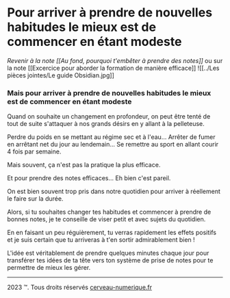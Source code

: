 # Pour arriver à prendre de nouvelles habitudes  le mieux est de commencer en étant modeste
*Revenir à la note [[Au fond, pourquoi t'embêter à prendre des notes]]* ou sur la note [[Excercice pour aborder la formation de manière efficace]]
![[../Les pièces jointes/Le guide Obsidian.jpg]]

### Mais pour arriver à prendre de nouvelles habitudes  le mieux est de commencer en étant modeste

Quand on souhaite un changement en profondeur, on peut être tenté de tout de suite s'attaquer à nos grands désirs en y allant à la pelleteuse.

Perdre du poids en se mettant au régime sec et à l'eau...
Arrêter de fumer en arrêtant net du jour au lendemain...
Se remettre au sport en allant courir 4 fois par semaine.

Mais souvent, ça n'est pas la pratique la plus efficace.

Et pour prendre des notes efficaces... Eh bien c'est pareil.

On est bien souvent trop pris dans notre quotidien pour arriver à réellement le faire sur la durée.

Alors, si tu souhaites changer tes habitudes et commencer à prendre de bonnes notes, je te conseille de viser petit et avec sujets du quotidien.

En en faisant un peu réguièrement, tu verras rapidement les effets positifs et je suis certain que tu arriveras à t'en sortir admirablement bien !

L'idée est véritablement de prendre quelques minutes chaque jour pour transférer tes idées de ta tête vers ton système de prise de notes pour te permettre de mieux les gérer.

---
2023 ™. Tous droits réservés [cerveau-numerique.fr](https://cerveau-numerique.fr/)